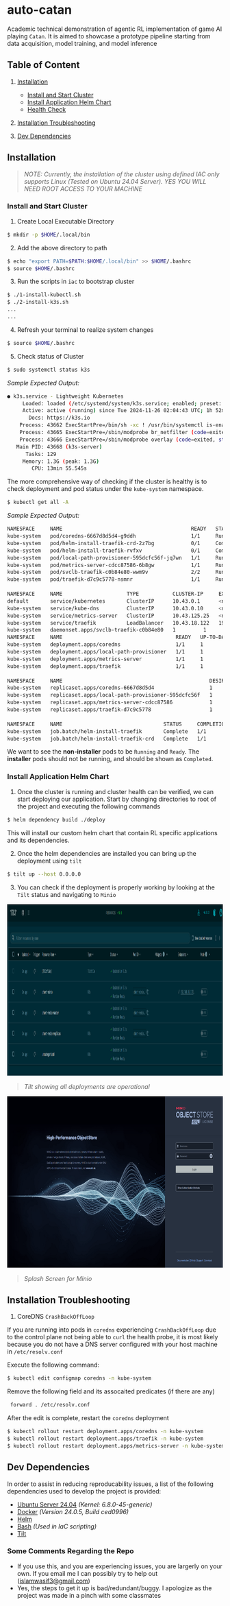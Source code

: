 # auto-catan
Academic technical demonstration of agentic RL implementation of game AI playing `Catan`. It is aimed to showcase a prototype pipeline starting from data acquisition, model training, and model inference

## Table of Content
1. [Installation](#install)
    - [Install and Start Cluster](#cluster-start)
    - [Install Application Helm Chart](#app-helm)
    - [Health Check](#health)

2. [Installation Troubleshooting](#bugs)
3. [Dev Dependencies](#deps)

## <a name="install"></a> Installation

> *NOTE: Currently, the installation of the cluster using defined IAC only supports Linux (Tested on Ubuntu 24.04 Server). YES YOU WILL NEED ROOT ACCESS TO YOUR MACHINE* 

### <a name="cluster-start"></a> Install and Start Cluster

1. Create Local Executable Directory

```bash
$ mkdir -p $HOME/.local/bin
```

2. Add the above directory to path

```bash
$ echo "export PATH=$PATH:$HOME/.local/bin" >> $HOME/.bashrc
$ source $HOME/.bashrc
```
3. Run the scripts in `iac` to bootstrap cluster

```bash
$ ./1-install-kubectl.sh
$ ./2-install-k3s.sh
...
...
```

4. Refresh your terminal to realize system changes

```bash
$ source $HOME/.bashrc
```

5. Check status of Cluster

```bash
$ sudo systemctl status k3s
```

*Sample Expected Output:*

```bash
● k3s.service - Lightweight Kubernetes
     Loaded: loaded (/etc/systemd/system/k3s.service; enabled; preset: enabled)
     Active: active (running) since Tue 2024-11-26 02:04:43 UTC; 1h 52min ago
       Docs: https://k3s.io
    Process: 43662 ExecStartPre=/bin/sh -xc ! /usr/bin/systemctl is-enabled --quiet nm-cloud-setup.service 2>/dev/null (code=exited, status=0/SUCCESS)
    Process: 43665 ExecStartPre=/sbin/modprobe br_netfilter (code=exited, status=0/SUCCESS)
    Process: 43666 ExecStartPre=/sbin/modprobe overlay (code=exited, status=0/SUCCESS)
   Main PID: 43668 (k3s-server)
      Tasks: 129
     Memory: 1.3G (peak: 1.3G)
        CPU: 13min 55.545s
```

The more comprehensive way of checking if the cluster is healthy is to check deployment and pod status under the `kube-system` namespace.

```bash
$ kubectl get all -A
```

*Sample Expected Output:*

```bash
NAMESPACE     NAME                                          READY   STATUS      RESTARTS        AGE
kube-system   pod/coredns-6667d8d5d4-g9ddh                  1/1     Running     0               120m
kube-system   pod/helm-install-traefik-crd-2z7bg            0/1     Completed   0               14d
kube-system   pod/helm-install-traefik-rvfxv                0/1     Completed   1               14d
kube-system   pod/local-path-provisioner-595dcfc56f-jq7wn   1/1     Running     0               14d
kube-system   pod/metrics-server-cdcc87586-6b8gw            1/1     Running     24 (123m ago)   14d
kube-system   pod/svclb-traefik-c0b84e80-wwm9v              2/2     Running     0               14d
kube-system   pod/traefik-d7c9c5778-nsmnr                   1/1     Running     25 (124m ago)   14d

NAMESPACE     NAME                     TYPE           CLUSTER-IP     EXTERNAL-IP      PORT(S)                      AGE
default       service/kubernetes       ClusterIP      10.43.0.1      <none>           443/TCP                      14d
kube-system   service/kube-dns         ClusterIP      10.43.0.10     <none>           53/UDP,53/TCP,9153/TCP       14d
kube-system   service/metrics-server   ClusterIP      10.43.125.25   <none>           443/TCP                      14d
kube-system   service/traefik          LoadBalancer   10.43.18.122   192.168.10.137   80:32470/TCP,443:31233/TCP   14d                                                                                                                                                                                                                                                                                                                                                                  NAMESPACE     NAME                                    DESIRED   CURRENT   READY   UP-TO-DATE   AVAILABLE   NODE SELECTOR   AGE
kube-system   daemonset.apps/svclb-traefik-c0b84e80   1         1         1       1            1           <none>          14d                                                                                                              
NAMESPACE     NAME                                     READY   UP-TO-DATE   AVAILABLE   AGE
kube-system   deployment.apps/coredns                  1/1     1            1           14d
kube-system   deployment.apps/local-path-provisioner   1/1     1            1           14d
kube-system   deployment.apps/metrics-server           1/1     1            1           14d
kube-system   deployment.apps/traefik                  1/1     1            1           14d

NAMESPACE     NAME                                                DESIRED   CURRENT   READY   AGE
kube-system   replicaset.apps/coredns-6667d8d5d4                  1         1         1       120m
kube-system   replicaset.apps/local-path-provisioner-595dcfc56f   1         1         1       14d
kube-system   replicaset.apps/metrics-server-cdcc87586            1         1         1       14d
kube-system   replicaset.apps/traefik-d7c9c5778                   1         1         1       14d

NAMESPACE     NAME                                 STATUS     COMPLETIONS   DURATION   AGE
kube-system   job.batch/helm-install-traefik       Complete   1/1           11s        14d
kube-system   job.batch/helm-install-traefik-crd   Complete   1/1           8s         14d
``` 

We want to see the **non-installer** pods to be `Running` and `Ready`. The **installer** pods should not be running, and should be shown as `Completed`.

### <a name="app-helm"></a> Install Application Helm Chart

1. Once the cluster is running and cluster health can be verified, we can start deploying our application. Start by changing directories to root of the project and executing the following commands

```bash
$ helm dependency build ./deploy
```

This will install our custom helm chart that contain RL specific applications and its dependencies.

2. Once the helm dependencies are installed you can bring up the deployment using `tilt`

```bash
$ tilt up --host 0.0.0.0
```  
3. You can check if the deployment is properly working by looking at the `Tilt` status and navigating to `Minio`

<img src="./docs/tilt_screenshot.png" alt="Minio" width=1600 height=400>

> *Tilt showing all deployments are operational*

<img src="./docs/minio_screenshot.png" alt="Minio" width=600 height=400>

> *Splash Screen for Minio*

## <a name="bugs"></a>Installation Troubleshooting

1. CoreDNS `CrashBackOffLoop`

If you are running into pods in `coredns` experiencing `CrashBackOffLoop` due to the control plane not being able to `curl` the health probe, it is most likely because you do not have a DNS server configured with your host machine in `/etc/resolv.conf` 

Execute the following command:

```bash
$ kubectl edit configmap coredns -n kube-system
```

Remove the following field and its assocaited predicates (if there are any)

```bash
 forward . /etc/resolv.conf
```

After the edit is complete, restart the `coredns` deployment

```bash
$ kubectl rollout restart deployment.apps/coredns -n kube-system
$ kubectl rollout restart deployment.apps/traefik -n kube-system
$ kubectl rollout restart deployment.apps/metrics-server -n kube-system
``` 

## <a name="deps"></a> Dev Dependencies
In order to assist in reducing reproducability issues, a list of the following dependencies used to develop the project is provided:

- [Ubuntu Server 24.04](https://ubuntu.com/download/server) *(Kernel: 6.8.0-45-generic)* 
- [Docker](https://www.docker.com/) *(Version 24.0.5, Build ced0996)*
- [Helm](https://helm.sh/docs/intro/install/)
- [Bash](https://www.gnu.org/software/bash/) *(Used in IaC scripting)*
- [Tilt](https://tilt.dev/)

### Some Comments Regarding the Repo
- If you use this, and you are experiencing issues, you are largerly on your own. If you email me I can possibly try to help out (islamwasif3@gmail.com)
- Yes, the steps to get it up is bad/redundant/buggy. I apologize as the project was made in a pinch with some classmates

